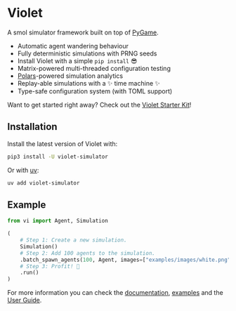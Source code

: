 # Violet

A smol simulator framework built on top of [PyGame](https://www.pygame.org/docs/).

- Automatic agent wandering behaviour
- Fully deterministic simulations with PRNG seeds
- Install Violet with a simple `pip install` 😎
- Matrix-powered multi-threaded configuration testing
- [Polars](https://github.com/pola-rs/polars/)-powered simulation analytics
- Replay-able simulations with a ✨ time machine ✨
- Type-safe configuration system (with TOML support)

Want to get started right away?
Check out the [Violet Starter Kit](https://github.com/m-rots/violet-starter-kit)!

## Installation

Install the latest version of Violet with:

```sh
pip3 install -U violet-simulator
```

Or with [uv](https://docs.astral.sh/uv/):

```sh
uv add violet-simulator
```

## Example

```python
from vi import Agent, Simulation

(
    # Step 1: Create a new simulation.
    Simulation()
    # Step 2: Add 100 agents to the simulation.
    .batch_spawn_agents(100, Agent, images=["examples/images/white.png"])
    # Step 3: Profit! 🎉
    .run()
)
```

For more information you can check the [documentation](https://api.violet.m-rots.com), [examples](https://github.com/m-rots/violet/tree/main/examples) and the [User Guide](https://violet.m-rots.com).
